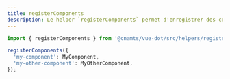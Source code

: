 ```yaml
---
title: registerComponents
description: Le helper `registerComponents` permet d'enregistrer des composants de façon globale.
---
```


<doc-tabs>

<doc-tab-item label="Utilisation">

```ts
import { registerComponents } from '@cnamts/vue-dot/src/helpers/registerComponents';

registerComponents({
  'my-component': MyComponent,
  'my-other-component': MyOtherComponent,
});
```

</doc-tab-item>

<doc-tab-item label="API">
<doc-api name="helpers/register-components"></doc-api>
</doc-tab-item>

</doc-tabs>
